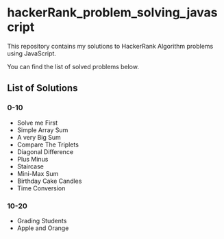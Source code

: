 # hackerRank_problem_solving_javascript

This repository contains my solutions to HackerRank Algorithm problems using JavaScript.

You can find the list of solved problems below.
## List of Solutions
### 0-10
* Solve me First
* Simple Array Sum
* A very Big Sum
* Compare The Triplets
* Diagonal Difference
* Plus Minus
* Staircase
* Mini-Max Sum
* Birthday Cake Candles
* Time Conversion
### 10-20
* Grading Students
* Apple and Orange